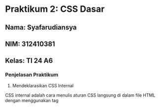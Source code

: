 # Praktikum 2: CSS Dasar

## Nama: Syafarudiansya
## NIM: 312410381
## Kelas: TI 24 A6

### Penjelasan Praktikum

1. Mendeklarasikan CSS Internal

CSS internal adalah cara menulis aturan CSS langsung di dalam file HTML dengan menggunakan tag <style> di bagian <head>. Dengan cara ini, styling untuk elemen-elemen di halaman bisa diatur tanpa harus bikin file CSS terpisah.

```html css
<head>
    <title>CSS Dasar</title>
    <style>
        body {
            font-family:'Open Sans', sans-serif;
        }
        header {
            min-height: 80px;
            border-bottom:1px solid #77CCEF;
        }
        h1 {
            font-size: 24px;
            color: #0F189F;
            text-align: center;
            padding: 20px 10px;
        }
        h1 i {
            color:#6d6a6b;
        }
    </style>
</head>
```
<img src="gambar/2.png" width="500"/>

2. Menambahkan Inline CSS

Inline CSS adalah cara memberi gaya langsung ke elemen HTML lewat atribut style di dalam tag elemen tersebut. Jadi aturan CSS hanya berlaku pada elemen yang ditulis, bukan ke elemen lain.

```html css
<p style="text-align: center; color: #ccd8e4;">Kami sedang belajar HTML dan CSS dasar, pada mata kuliah <b>Pemrograman
Web</b> di <i>Universitas Pelita Bangsa</i>. Pelajaran pertama yang kami dapat
adalah membuat tampilan web sederhana dalam rangka mengenal tag-tag dasar HTML
dan CSS.</>
```
<img src="gambar/3.png" width="500"/>

3. Membuat CSS Eksternal

CSS eksternal artinya aturan gaya (style) disimpan di file terpisah, misalnya style.css, lalu dipanggil ke dalam file HTML dengan `<link rel="stylesheet" href="style.css">` di bagian <head>. Jadi, HTML hanya berisi struktur konten (judul, paragraf, gambar, navigasi, dll), sementara file CSS khusus mengatur tampilannya (warna, ukuran, posisi, margin, padding, dsb).

```html
<head>
<link rel="stylesheet" href="style_eksternal.css" type="text/css">
</head>
```
Isi css eksternal:

```css
nav {
    background: #20A759;
    color:#fff;
    padding: 10px;
}
nav a {
    color: #fff;
    text-decoration: none;
    padding:10px 20px;
}
nav .active,
nav a:hover {
    background: #0B6B3A;
}
```
<img src="gambar/3.png" width="500"/>

4. Menambahkan CSS Selector

CSS Selector dipakai untuk memilih elemen HTML agar bisa diberi gaya. ID Selector `#` digunakan untuk elemen unik dalam halaman, sedangkan Class Selector `.` bisa dipakai berulang kali pada banyak elemen sehingga lebih fleksibel.

```css
#intro {
background: #418fb1;
border: 1px solid #099249;
min-height: 100px;
padding: 10px;
}
#intro h1 {
text-align: left;
border: 0;
color: #fff;
}
/* Class Selector */
.button {
padding: 15px 20px;
background: #bebcbd;
color: #fff;
display: inline-block;
margin: 10px;
text-decoration: none;
}
.btn-primary {
background: #E42A42;
}
```
<img src="gambar/5.png" width="500"/>

### Pertanyaan dan Tugas

1. Lakukan eksperimen dengan mengubah dan menambah properti dan nilai pada kode CSS
dengan mengacu pada CSS Cheat Sheet yang diberikan pada file terpisah dari modul ini.
```css
#intro {
  background: linear-gradient(to right, #418fb1, #2c3e50);
  border: 2px dashed #099249;
  min-height: 150px;
  padding: 20px;
  color: white;
  font-family: Arial, sans-serif;
  text-align: center;
  box-shadow: 5px 5px 10px rgba(0,0,0,0.3);
}
```
<img src="gambar/6.png" width="500"/>

2. Apa perbedaan pendeklarasian CSS elemen h1 {...} dengan #intro h1 {...}? berikan
penjelasannya!
Selector h1 {} berlaku untuk semua elemen `<h1>`, sedangkan `#intro h1 {}` hanya berlaku untuk `<h1>` di dalam elemen dengan `id="intro"`, dan karena lebih spesifik maka #intro h1 akan menang jika ada konflik.

3. Apabila ada deklarasi CSS secara internal, lalu ditambahkan CSS eksternal dan inline CSS pada
elemen yang sama. Deklarasi manakah yang akan ditampilkan pada browser? Berikan
penjelasan dan contohnya!
Prioritas CSS adalah inline > internal/eksternal tergantung urutan > selector paling spesifik. Jadi inline style selalu mengalahkan yang lain, lalu aturan terakhir dengan spesifisitas lebih tinggi yang dipakai. Contoh: jika `<h1 id="judul" style="color: red;">` dan di file CSS eksternal ada `#judul { color: blue; }` maka warna yang terlihat tetap merah karena inline menang.

4. Pada sebuah elemen HTML terdapat ID dan Class, apabila masing-masing selector tersebut
terdapat deklarasi CSS, maka deklarasi manakah yang akan ditampilkan pada browser?
Berikan penjelasan dan contohnya! ( <p id="paragraf-1" class="text-paragraf"> )
Jika elemen punya ID dan class, maka deklarasi ID akan menang atas class karena spesifisitas ID lebih tinggi. Jadi `#paragraf-1 {}` akan mengoverride `.text-paragraf {} `bila properti yang sama didefinisikan. Contoh: untuk elemen `<p id="paragraf-1" class="text-paragraf">`, jika CSS berisi .text-paragraf { font-size: 14px; color: black; } dan #paragraf-1 { color: green; } maka teks akan berukuran 14px dan berwarna hijau karena aturan color dari ID mengalahkan color dari class.
